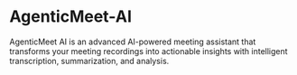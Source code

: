 # AgenticMeet-AI
AgenticMeet AI is an advanced AI-powered meeting assistant that transforms your meeting recordings into actionable insights with intelligent transcription, summarization, and analysis.
